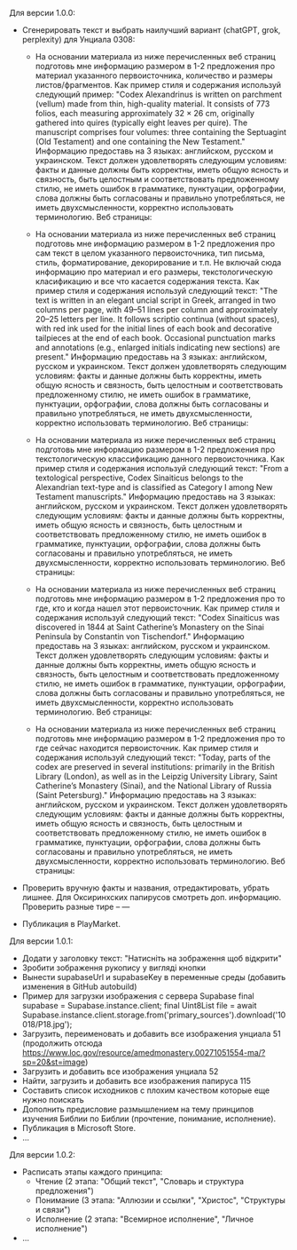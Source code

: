 Для версии 1.0.0:
- Сгенерировать текст и выбрать наилучший вариант (chatGPT, grok, perplexity) для Унциала 0308:

  - На основании материала из ниже перечисленных веб страниц подготовь мне информацию размером в 1-2 предложения про материал указанного первоисточника, количество и размеры листов/фрагментов. Как пример стиля и содержания используй следующий пример: "Codex Alexandrinus is written on parchment (vellum) made from thin, high-quality material. It consists of 773 folios, each measuring approximately 32 × 26 cm, originally gathered into quires (typically eight leaves per quire). The manuscript comprises four volumes: three containing the Septuagint (Old Testament) and one containing the New Testament." 
  Информацию предоставь на 3 языках: английском, русском и украинском. Текст должен удовлетворять следующим условиям: факты и данные должны быть корректны, иметь общую ясность и связность, быть целостным и соответствовать предложенному стилю, не иметь ошибок в грамматике, пунктуации, орфографии, слова должны быть согласованы и правильно употребляться, не иметь двухсмысленности, корректно использовать терминологию.
  Веб страницы:

  - На основании материала из ниже перечисленных веб страниц подготовь мне информацию размером в 1-2 предложения про сам текст в целом указанного первоисточника, тип письма, стиль, форматирование, декорирование и т.п. Не включай сюда информацию про материал и его размеры, текстологическую класификацию и все что касается содержания текста. Как пример стиля и содержания используй следующий текст: "The text is written in an elegant uncial script in Greek, arranged in two columns per page, with 49–51 lines per column and approximately 20–25 letters per line. It follows scriptio continua (without spaces), with red ink used for the initial lines of each book and decorative tailpieces at the end of each book. Occasional punctuation marks and annotations (e.g., enlarged initials indicating new sections) are present." 
  Информацию предоставь на 3 языках: английском, русском и украинском. Текст должен удовлетворять следующим условиям: факты и данные должны быть корректны, иметь общую ясность и связность, быть целостным и соответствовать предложенному стилю, не иметь ошибок в грамматике, пунктуации, орфографии, слова должны быть согласованы и правильно употребляться, не иметь двухсмысленности, корректно использовать терминологию.
  Веб страницы:

  - На основании материала из ниже перечисленных веб страниц подготовь мне информацию размером в 1-2 предложения про текстологическую классификацию данного первоисточника. Как пример стиля и содержания используй следующий текст: "From a textological perspective, Codex Sinaiticus belongs to the Alexandrian text-type and is classified as Category I among New Testament manuscripts." 
  Информацию предоставь на 3 языках: английском, русском и украинском. Текст должен удовлетворять следующим условиям: факты и данные должны быть корректны, иметь общую ясность и связность, быть целостным и соответствовать предложенному стилю, не иметь ошибок в грамматике, пунктуации, орфографии, слова должны быть согласованы и правильно употребляться, не иметь двухсмысленности, корректно использовать терминологию.
  Веб страницы:

  - На основании материала из ниже перечисленных веб страниц подготовь мне информацию размером в 1-2 предложения про то где, кто и когда нашел этот первоисточник. Как пример стиля и содержания используй следующий текст: "Codex Sinaiticus was discovered in 1844 at Saint Catherine’s Monastery on the Sinai Peninsula by Constantin von Tischendorf." 
  Информацию предоставь на 3 языках: английском, русском и украинском. Текст должен удовлетворять следующим условиям: факты и данные должны быть корректны, иметь общую ясность и связность, быть целостным и соответствовать предложенному стилю, не иметь ошибок в грамматике, пунктуации, орфографии, слова должны быть согласованы и правильно употребляться, не иметь двухсмысленности, корректно использовать терминологию.
  Веб страницы:

  - На основании материала из ниже перечисленных веб страниц подготовь мне информацию размером в 1-2 предложения про то где сейчас находится первоисточник. Как пример стиля и содержания используй следующий текст: "Today, parts of the codex are preserved in several institutions: primarily in the British Library (London), as well as in the Leipzig University Library, Saint Catherine’s Monastery (Sinai), and the National Library of Russia (Saint Petersburg)." 
  Информацию предоставь на 3 языках: английском, русском и украинском. Текст должен удовлетворять следующим условиям: факты и данные должны быть корректны, иметь общую ясность и связность, быть целостным и соответствовать предложенному стилю, не иметь ошибок в грамматике, пунктуации, орфографии, слова должны быть согласованы и правильно употребляться, не иметь двухсмысленности, корректно использовать терминологию.
  Веб страницы:

- Проверить вручную факты и названия, отредактировать, убрать лишнее. Для Оксиринхских папирусов смотреть доп. информацию. Проверить разные тире – —
- Публикация в PlayMarket.

Для версии 1.0.1:
- Додати у заголовку текст: "Натисніть на зображення щоб відкрити"
- Зробити зображення рукопису у вигляді кнопки
- Вынести supabaseUrl и supabaseKey в переменные среды (добавить изменения в GitHub autobuild)
- Пример для загрузки изображения с сервера Supabase
    final supabase = Supabase.instance.client;
    final Uint8List file = await Supabase.instance.client.storage.from('primary_sources').download('10018/P18.jpg');
- Загрузить, переименовать и добавить все изображения унциала 51 (продолжить отсюда https://www.loc.gov/resource/amedmonastery.00271051554-ma/?sp=20&st=image)
- Загрузить и добавить все изображения унциала 52
- Найти, загрузить и добавить все изображения папируса 115
- Составить список исходников с плохим качеством которые еще нужно поискать
- Дополнить предисловие размышлением на тему принципов изучения Библии по Библии (прочтение, понимание, исполнение).
- Публикация в Microsoft Store.
- ...

Для версии 1.0.2:
- Расписать этапы каждого принципа:
  - Чтение (2 этапа: "Общий текст", "Словарь и структура предложения")
  - Понимание (3 этапа: "Аллюзии и ссылки", "Христос", "Структуры и связи")
  - Исполнение (2 этапа: "Всемирное исполнение", "Личное исполнение")
- ...
